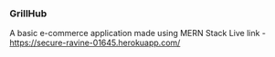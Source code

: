 ### GrillHub

A basic e-commerce application made using MERN Stack
Live link - https://secure-ravine-01645.herokuapp.com/